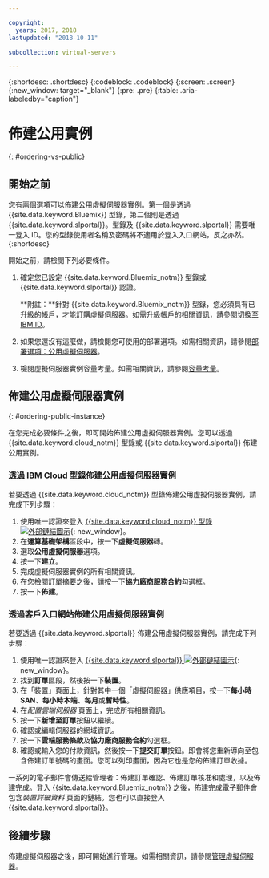 ```yaml
---

copyright:
  years: 2017, 2018
lastupdated: "2018-10-11"

subcollection: virtual-servers

---
```


{:shortdesc: .shortdesc}
{:codeblock: .codeblock}
{:screen: .screen}
{:new_window: target="_blank"}
{:pre: .pre}
{:table: .aria-labeledby="caption"}

# 佈建公用實例
{: #ordering-vs-public}

## 開始之前
您有兩個選項可以佈建公用虛擬伺服器實例。第一個是透過 {{site.data.keyword.Bluemix}} 型錄，第二個則是透過 {{site.data.keyword.slportal}}。型錄及 {{site.data.keyword.slportal}} 需要唯一登入 ID。您的型錄使用者名稱及密碼將不適用於登入入口網站，反之亦然。
{:shortdesc}

開始之前，請檢閱下列必要條件。

  1. 確定您已設定 {{site.data.keyword.Bluemix_notm}} 型錄或 {{site.data.keyword.slportal}} 認證。

     **附註：**針對 {{site.data.keyword.Bluemix_notm}} 型錄，您必須具有已升級的帳戶，才能訂購虛擬伺服器。如需升級帳戶的相關資訊，請參閱[切換至 IBM ID](/docs/account?topic=account-unifyingaccounts#unifyingaccounts)。

  2. 如果您還沒有這麼做，請檢閱您可使用的部署選項。如需相關資訊，請參閱[部署選項：公用虛擬伺服器](/docs/vsi?topic=virtual-servers-about-public-virtual-servers)。

  3. 檢閱虛擬伺服器實例容量考量。如需相關資訊，請參閱[容量考量](/docs/vsi?topic=virtual-servers-capacity-considerations)。

## 佈建公用虛擬伺服器實例
{: #ordering-public-instance}

在您完成必要條件之後，即可開始佈建公用虛擬伺服器實例。您可以透過 {{site.data.keyword.cloud_notm}} 型錄或 {{site.data.keyword.slportal}} 佈建公用實例。

### 透過 IBM Cloud 型錄佈建公用虛擬伺服器實例
若要透過 {{site.data.keyword.cloud_notm}} 型錄佈建公用虛擬伺服器實例，請完成下列步驟：

  1. 使用唯一認證來登入 [{{site.data.keyword.cloud_notm}} 型錄 ![外部鏈結圖示](../icons/launch-glyph.svg "外部鏈結圖示")](https://console.bluemix.net/catalog/){: new_window}。
  2. 在**運算基礎架構**區段中，按一下**虛擬伺服器**磚。
  3. 選取**公用虛擬伺服器**選項。
  4. 按一下**建立**。
  5. 完成虛擬伺服器實例的所有相關資訊。
  6. 在您檢閱訂單摘要之後，請按一下**協力廠商服務合約**勾選框。
  7. 按一下**佈建**。

### 透過客戶入口網站佈建公用虛擬伺服器實例
若要透過 {{site.data.keyword.slportal}} 佈建公用虛擬伺服器實例，請完成下列步驟：

  1. 使用唯一認證來登入 [{{site.data.keyword.slportal}} ![外部鏈結圖示](../icons/launch-glyph.svg "外部鏈結圖示")](https://control.softlayer.com/){: new_window}。
  2. 找到**訂單**區段，然後按一下**裝置**。
  3. 在「裝置」頁面上，針對其中一個「虛擬伺服器」供應項目，按一下**每小時 SAN**、**每小時本端**、**每月**或**暫時性**。
  4. 在*配置雲端伺服器* 頁面上，完成所有相關資訊。
  5. 按一下**新增至訂單**按鈕以繼續。
  6. 確認或編輯伺服器的網域資訊。
  7. 按一下**雲端服務條款**及**協力廠商服務合約**勾選框。
  8. 確認或輸入您的付款資訊，然後按一下**提交訂單**按鈕。即會將您重新導向至包含佈建訂單號碼的畫面。您可以列印畫面，因為它也是您的佈建訂單收據。

 一系列的電子郵件會傳送給管理者：佈建訂單確認、佈建訂單核准和處理，以及佈建完成。登入 {{site.data.keyword.Bluemix_notm}} 之後，佈建完成電子郵件會包含*裝置詳細資料* 頁面的鏈結。您也可以直接登入 {{site.data.keyword.slportal}}。

## 後續步驟
佈建虛擬伺服器之後，即可開始進行管理。如需相關資訊，請參閱[管理虛擬伺服器](/docs/vsi?topic=virtual-servers-managing-virtual-servers)。
